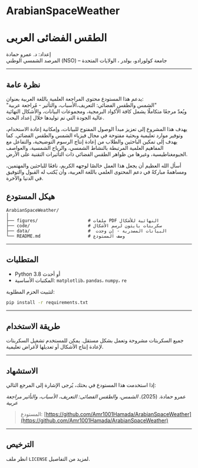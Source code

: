 # ArabianSpaceWeather

# الطقس الفضائى العربى

إعداد: د. عمرو حمادة  
المرصد الشمسي الوطني (NSO) – جامعة كولورادو، بولدر ، الولايات المتحدة

---

## نظرة عامة

يدعم هذا المستودع محتوى المراجعة العلمية باللغة العربية بعنوان:  
"الشمس والطقس الفضائي: التعريف،الأسباب، والتأثير - مُراجعة عربية"  
ويُعدّ مرجعًا متكاملًا يشمل كافة الأكواد البرمجية، ومجموعات البيانات، والأشكال النهائية عالية الجودة التي تم توليدها خلال إعداد البحث.

يهدف هذا المشروع إلى تعزيز مبدأ الوصول المفتوح للبيانات، وإمكانية إعادة الاستخدام، وتوفير موارد تعليمية وبحثية مفتوحة في مجال فيزياء الشمس والطقس الفضائي.
كما يهدف إلى تمكين الباحثين والطلاب من إعادة إنتاج الرسوم التوضيحية، والتفاعل مع المفاهيم العلمية المرتبطة بالنشاط الشمسي، والرياح الشمسية، والعواصف الجيومغناطيسية، وغيرها من ظواهر الطقس الفضائي ذات التأثيرات التقنية على الأرض.


أسأل الله العظيم أن يجعل هذا العمل خالصًا لوجهه الكريم، نافعًا للباحثين والمهتمين، ومساهمةً مباركةً في دعم المحتوى العلمي باللغة العربية، وأن يُكتب له القبول والتوفيق في الدنيا والآخرة.


## هيكل المستودع

```
ArabianSpaceWeather/
│
├── figures/                   # ملفات PDF النهائية للأشكال
├── code/                      # سكربتات بايثون لرسم الأشكال
├── data/                      #  البيانات المصدرية - إن وجدت
└── README.md                  # وصف المستودع
```

---

## المتطلبات

- Python 3.8 أو أحدث  
- المكتبات الأساسية: `matplotlib`، `pandas`، `numpy`، `re`

لتثبيت الحزم المطلوبة:

```bash
pip install -r requirements.txt
```

---

## طريقة الاستخدام

جميع السكربتات مشروحة وتعمل بشكل مستقل. يمكن للمستخدم تشغيل السكربتات لإعادة إنتاج الأشكال أو تعديلها لأغراض تعليمية.

---

## الاستشهاد

إذا استخدمت هذا المستودع في بحثك، يُرجى الإشارة إلى المرجع التالي:

عمرو حمادة. (2025). *الشمس، والطقس الفضائى: التعريف، الأسباب، والتأثير
مراجعة عربية*
> المستودع: [https://github.com/Amr1001Hamada/ArabianSpaceWeather](https://github.com/Amr1001Hamada/ArabianSpaceWeather)

---

## الترخيص

انظر ملف `LICENSE` لمزيد من التفاصيل.
